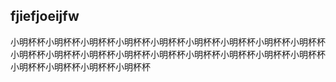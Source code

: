 ## fjiefjoeijfw


小明杯杯小明杯杯小明杯杯小明杯杯小明杯杯小明杯杯小明杯杯小明杯杯小明杯杯小明杯杯小明杯杯小明杯杯小明杯杯小明杯杯小明杯杯小明杯杯小明杯杯小明杯杯小明杯杯小明杯杯小明杯杯小明杯杯
